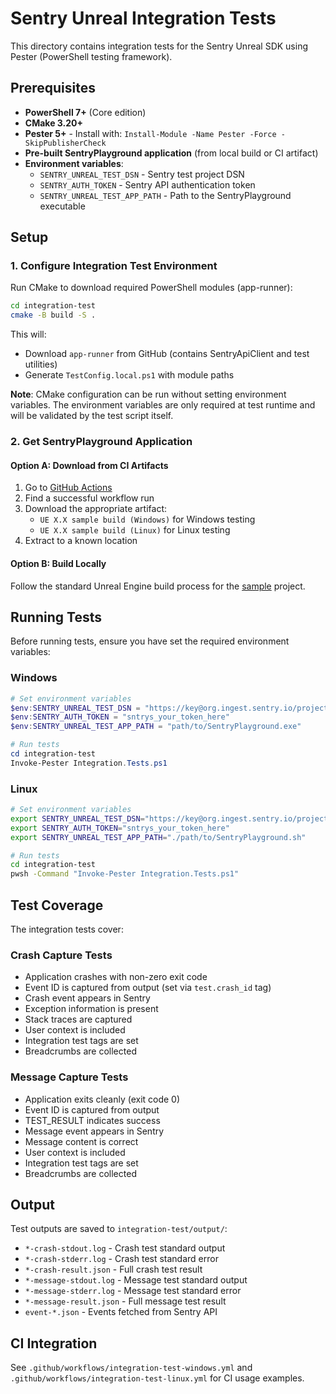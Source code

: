 # Sentry Unreal Integration Tests

This directory contains integration tests for the Sentry Unreal SDK using Pester (PowerShell testing framework).

## Prerequisites

- **PowerShell 7+** (Core edition)
- **CMake 3.20+**
- **Pester 5+** - Install with: `Install-Module -Name Pester -Force -SkipPublisherCheck`
- **Pre-built SentryPlayground application** (from local build or CI artifact)
- **Environment variables**:
  - `SENTRY_UNREAL_TEST_DSN` - Sentry test project DSN
  - `SENTRY_AUTH_TOKEN` - Sentry API authentication token
  - `SENTRY_UNREAL_TEST_APP_PATH` - Path to the SentryPlayground executable

## Setup

### 1. Configure Integration Test Environment

Run CMake to download required PowerShell modules (app-runner):

```bash
cd integration-test
cmake -B build -S .
```

This will:
- Download `app-runner` from GitHub (contains SentryApiClient and test utilities)
- Generate `TestConfig.local.ps1` with module paths

**Note**: CMake configuration can be run without setting environment variables. The environment variables are only required at test runtime and will be validated by the test script itself.

### 2. Get SentryPlayground Application

#### Option A: Download from CI Artifacts

1. Go to [GitHub Actions](https://github.com/getsentry/sentry-unreal/actions/workflows/ci.yml)
2. Find a successful workflow run
3. Download the appropriate artifact:
   - `UE X.X sample build (Windows)` for Windows testing
   - `UE X.X sample build (Linux)` for Linux testing
4. Extract to a known location

#### Option B: Build Locally

Follow the standard Unreal Engine build process for the [sample](./sample/) project.

## Running Tests

Before running tests, ensure you have set the required environment variables:

### Windows

```powershell
# Set environment variables
$env:SENTRY_UNREAL_TEST_DSN = "https://key@org.ingest.sentry.io/project"
$env:SENTRY_AUTH_TOKEN = "sntrys_your_token_here"
$env:SENTRY_UNREAL_TEST_APP_PATH = "path/to/SentryPlayground.exe"

# Run tests
cd integration-test
Invoke-Pester Integration.Tests.ps1
```

### Linux

```bash
# Set environment variables
export SENTRY_UNREAL_TEST_DSN="https://key@org.ingest.sentry.io/project"
export SENTRY_AUTH_TOKEN="sntrys_your_token_here"
export SENTRY_UNREAL_TEST_APP_PATH="./path/to/SentryPlayground.sh"

# Run tests
cd integration-test
pwsh -Command "Invoke-Pester Integration.Tests.ps1"
```

## Test Coverage

The integration tests cover:

### Crash Capture Tests
- Application crashes with non-zero exit code
- Event ID is captured from output (set via `test.crash_id` tag)
- Crash event appears in Sentry
- Exception information is present
- Stack traces are captured
- User context is included
- Integration test tags are set
- Breadcrumbs are collected

### Message Capture Tests
- Application exits cleanly (exit code 0)
- Event ID is captured from output
- TEST_RESULT indicates success
- Message event appears in Sentry
- Message content is correct
- User context is included
- Integration test tags are set
- Breadcrumbs are collected

## Output

Test outputs are saved to `integration-test/output/`:
- `*-crash-stdout.log` - Crash test standard output
- `*-crash-stderr.log` - Crash test standard error
- `*-crash-result.json` - Full crash test result
- `*-message-stdout.log` - Message test standard output
- `*-message-stderr.log` - Message test standard error
- `*-message-result.json` - Full message test result
- `event-*.json` - Events fetched from Sentry API

## CI Integration

See `.github/workflows/integration-test-windows.yml` and `.github/workflows/integration-test-linux.yml` for CI usage examples.
